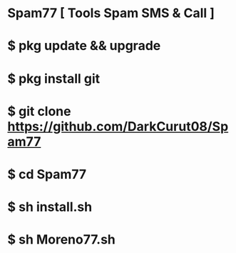 # Spam77 [ Tools Spam SMS & Call ]
# $ pkg update && upgrade
# $ pkg install git
# $ git clone https://github.com/DarkCurut08/Spam77
# $ cd Spam77
# $ sh install.sh
# $ sh Moreno77.sh
